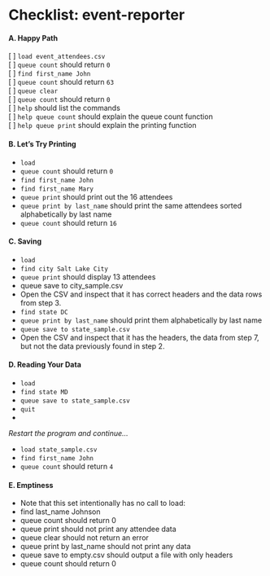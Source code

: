 Checklist: event-reporter
==============

#### A. Happy Path

[  ] `load event_attendees.csv`<br />
[  ] `queue count` should return `0`<br />
[  ] `find first_name John`<br />
[  ] `queue count` should return `63`<br />
[  ] `queue clear`<br />
[  ] `queue count` should return `0`<br />
[  ] `help` should list the commands<br />
[  ] `help queue count` should explain the queue count function<br />
[  ] `help queue print` should explain the printing function<br />


#### B. Let’s Try Printing

* `load`
* `queue count` should return `0`
* `find first_name John`
* `find first_name Mary`
* `queue print` should print out the 16 attendees
* `queue print by last_name` should print the same attendees sorted alphabetically by last name
* `queue count` should return `16`

#### C. Saving

* `load`
* `find city Salt Lake City`
* `queue print` should display 13 attendees
* queue save to city_sample.csv
* Open the CSV and inspect that it has correct headers and the data rows from step 3.
* `find state DC`
* `queue print by last_name` should print them alphabetically by last name
* `queue save to state_sample.csv`
* Open the CSV and inspect that it has the headers, the data from step 7, but not the data previously found in step 2.



#### D. Reading Your Data

* `load`
* `find state MD`
* `queue save to state_sample.csv`
* `quit`
* 
_Restart the program and continue…_

* `load state_sample.csv`
* `find first_name John`
* `queue count` should return `4`


#### E. Emptiness

* Note that this set intentionally has no call to load:
* find last_name Johnson
* queue count should return 0
* queue print should not print any attendee data
* queue clear should not return an error
* queue print by last_name should not print any data
* queue save to empty.csv should output a file with only headers
* queue count should return 0
